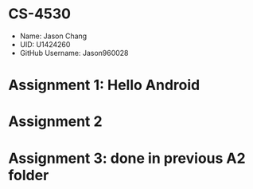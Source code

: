 # CS-4530


-  Name: Jason Chang
-  UID: U1424260
-  GitHub Username: Jason960028


# Assignment 1: Hello Android
# Assignment 2
# Assignment 3: done in previous A2 folder
